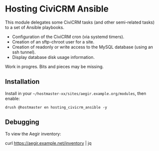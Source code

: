 # Hosting CiviCRM Ansible

This module delegates some CiviCRM tasks (and other semi-related tasks) to a set of Ansible playbooks.

* Configuration of the CiviCRM cron (via systemd timers).
* Creation of an sftp-chroot user for a site.
* Creation of readonly or write access to the MySQL database (using an ssh tunnel).
* Display database disk usage information.

Work in progres. Bits and pieces may be missing.

## Installation

Install in your `~/hostmaster-xx/sites/aegir.example.org/modules`, then enable:

    drush @hostmaster en hosting_civicrm_ansible -y

## Debugging

To view the Aegir inventory:

   curl https://aegir.example.net/inventory | jq
